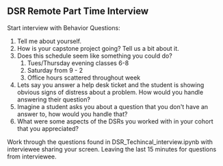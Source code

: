 ## DSR Remote Part Time Interview

Start interview with Behavior Questions:

1. Tell me about yourself.
2. How is your capstone project going? Tell us a bit about it.
3. Does this schedule seem like something you could do?
   1. Tues/Thursday evening classes 6-8
   2. Saturday from 9 - 2
   3. Office hours scattered throughout week
4. Lets say you answer a help desk ticket and the student is showing obvious signs of distress about a problem. How would you handle answering their question?
5. Imagine a student asks you about a question that you don't have an answer to, how would you handle that?
6. What were some aspects of the DSRs you worked with in your cohort that you appreciated?

Work through the questions found in DSR_Techincal_interview.ipynb with interviewee sharing your screen. Leaving the last 15 minutes for questions from interviewee. 





